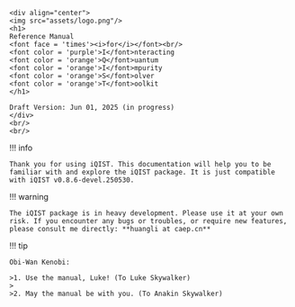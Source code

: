 ```@raw html
<div align="center">
<img src="assets/logo.png"/>
<h1>
Reference Manual
<font face = 'times'><i>for</i></font><br/>
<font color = 'purple'>I</font>nteracting
<font color = 'orange'>Q</font>uantum
<font color = 'orange'>I</font>mpurity
<font color = 'orange'>S</font>olver
<font color = 'orange'>T</font>oolkit
</h1>

Draft Version: Jun 01, 2025 (in progress)
</div>
<br/>
<br/>
```

!!! info

    Thank you for using iQIST. This documentation will help you to be familiar with and explore the iQIST package. It is just compatible with iQIST v0.8.6-devel.250530.

!!! warning

    The iQIST package is in heavy development. Please use it at your own risk. If you encounter any bugs or troubles, or require new features, please consult me directly: **huangli at caep.cn**

!!! tip

    Obi-Wan Kenobi:

    >1. Use the manual, Luke! (To Luke Skywalker)
    >
    >2. May the manual be with you. (To Anakin Skywalker)
